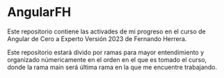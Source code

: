 # AngularFH

Este repositorio contiene las activades de mi progreso en el curso de Angular de Cero a Experto Versión 2023 de Fernando Herrera.

Este repositorio estará divido por ramas para mayor entendimiento y organizado númericamente en el orden en el que es tomado el curso, donde la rama main será última rama en la que me encuentre trabajando.
